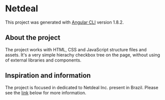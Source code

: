 # Netdeal

This project was generated with [Angular CLI](https://angularjs.org/) version 1.8.2.

## About the project

The project works with HTML, CSS and JavaScript structure files and assets. It's a very simple hierachy checkbox tree on the page, without using of external libraries and components.

## Inspiration and information

The project is focused in dedicated to Netdeal Inc. present in Brazil. Please see the [link](https://netdeal.com.br/teste-pratico-frontend) below for more information.

